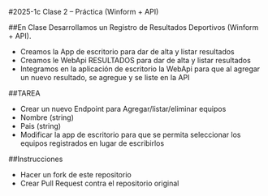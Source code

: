 #2025-1c Clase 2 – Práctica (Winform + API)

##En Clase 
Desarrollamos un Registro de Resultados Deportivos (Winform + API).
- Creamos la App de escritorio para dar de alta y listar resultados
- Creamos le WebApi RESULTADOS para dar de alta y listar resultados
- Integramos en la aplicación de escritorio la WebApi para que al agregar un nuevo resultado, se agregue y se liste en la API

##TAREA
- Crear un nuevo Endpoint para Agregar/listar/eliminar equipos
- Nombre (string)
- Pais (string)
- Modificar la app de escritorio para que se permita seleccionar los equipos registrados en lugar de escribirlos

##Instrucciones
- Hacer un fork de este repositorio
- Crear Pull Request contra el repositorio original